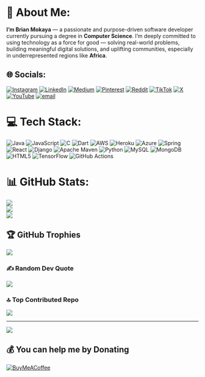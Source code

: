 # 💫 About Me:

**I’m Brian Mokaya** — a passionate and purpose-driven software developer currently pursuing a degree in **Computer Science**. I’m deeply committed to using technology as a force for good — solving real-world problems, building meaningful digital solutions, and uplifting communities, especially in underrepresented regions like **Africa**.



## 🌐 Socials:
[![Instagram](https://img.shields.io/badge/Instagram-%23E4405F.svg?logo=Instagram&logoColor=white)](https://www.instagram.com/mo.ka.ya/) [![LinkedIn](https://img.shields.io/badge/LinkedIn-%230077B5.svg?logo=linkedin&logoColor=white)](https://www.linkedin.com/in/brian-mokaya-313821285/) [![Medium](https://img.shields.io/badge/Medium-12100E?logo=medium&logoColor=white)](https://medium.com/@mokaya) [![Pinterest](https://img.shields.io/badge/Pinterest-%23E60023.svg?logo=Pinterest&logoColor=white)](https://www.pinterest.com/mokaya04/) [![Reddit](https://img.shields.io/badge/Reddit-%23FF4500.svg?logo=Reddit&logoColor=white)](https://www.reddit.com/user/Unfair-Improvement96/) [![TikTok](https://img.shields.io/badge/TikTok-%23000000.svg?logo=TikTok&logoColor=white)](https://tiktok.com/@mo.ka.ya?lang=en) [![X](https://img.shields.io/badge/X-black.svg?logo=X&logoColor=white)](https://x.com/__mokaya__) [![YouTube](https://img.shields.io/badge/YouTube-%23FF0000.svg?logo=YouTube&logoColor=white)](https://youtube.com/@BeyondTheMic-e5b) [![email](https://img.shields.io/badge/Email-D14836?logo=gmail&logoColor=white)](mailto:brianmokaya507@gmail.com) 

# 💻 Tech Stack:
![Java](https://img.shields.io/badge/java-%23ED8B00.svg?style=for-the-badge&logo=openjdk&logoColor=white) ![JavaScript](https://img.shields.io/badge/javascript-%23323330.svg?style=for-the-badge&logo=javascript&logoColor=%23F7DF1E) ![C](https://img.shields.io/badge/c-%2300599C.svg?style=for-the-badge&logo=c&logoColor=white) ![Dart](https://img.shields.io/badge/dart-%230175C2.svg?style=for-the-badge&logo=dart&logoColor=white) ![AWS](https://img.shields.io/badge/AWS-%23FF9900.svg?style=for-the-badge&logo=amazon-aws&logoColor=white) ![Heroku](https://img.shields.io/badge/heroku-%23430098.svg?style=for-the-badge&logo=heroku&logoColor=white) ![Azure](https://img.shields.io/badge/azure-%230072C6.svg?style=for-the-badge&logo=microsoftazure&logoColor=white) ![Spring](https://img.shields.io/badge/spring-%236DB33F.svg?style=for-the-badge&logo=spring&logoColor=white) ![React](https://img.shields.io/badge/react-%2320232a.svg?style=for-the-badge&logo=react&logoColor=%2361DAFB) ![Django](https://img.shields.io/badge/django-%23092E20.svg?style=for-the-badge&logo=django&logoColor=white) ![Apache Maven](https://img.shields.io/badge/Apache%20Maven-C71A36?style=for-the-badge&logo=Apache%20Maven&logoColor=white) ![Python](https://img.shields.io/badge/python-3670A0?style=for-the-badge&logo=python&logoColor=ffdd54) ![MySQL](https://img.shields.io/badge/mysql-4479A1.svg?style=for-the-badge&logo=mysql&logoColor=white) ![MongoDB](https://img.shields.io/badge/MongoDB-%234ea94b.svg?style=for-the-badge&logo=mongodb&logoColor=white) ![HTML5](https://img.shields.io/badge/html5-%23E34F26.svg?style=for-the-badge&logo=html5&logoColor=white) ![TensorFlow](https://img.shields.io/badge/TensorFlow-%23FF6F00.svg?style=for-the-badge&logo=TensorFlow&logoColor=white) ![GitHub Actions](https://img.shields.io/badge/github%20actions-%232671E5.svg?style=for-the-badge&logo=githubactions&logoColor=white)
# 📊 GitHub Stats:
![](https://github-readme-stats.vercel.app/api?username=brian-mokaya&theme=dark&hide_border=false&include_all_commits=true&count_private=true)<br/>
![](https://nirzak-streak-stats.vercel.app/?user=brian-mokaya&theme=dark&hide_border=false)<br/>
![](https://github-readme-stats.vercel.app/api/top-langs/?username=brian-mokaya&theme=dark&hide_border=false&include_all_commits=true&count_private=true&layout=compact)

## 🏆 GitHub Trophies
![](https://github-profile-trophy.vercel.app/?username=brian-mokaya&theme=radical&no-frame=false&no-bg=true&margin-w=4)

### ✍️ Random Dev Quote
![](https://quotes-github-readme.vercel.app/api?type=vetical&theme=dark)

### 🔝 Top Contributed Repo
![](https://github-contributor-stats.vercel.app/api?username=brian-mokaya&limit=5&theme=dark&combine_all_yearly_contributions=true)

---
[![](https://visitcount.itsvg.in/api?id=brian-mokaya&icon=0&color=0)](https://visitcount.itsvg.in)

  ## 💰 You can help me by Donating
  [![BuyMeACoffee](https://img.shields.io/badge/Buy%20Me%20a%20Coffee-ffdd00?style=for-the-badge&logo=buy-me-a-coffee&logoColor=black)](https://buymeacoffee.com/https://buymeacoffee.com/mokaya) 

  
<!-- Proudly created with GPRM ( https://gprm.itsvg.in ) -->
